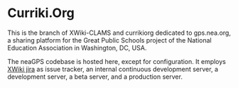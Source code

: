 Curriki.Org
=======
This is the branch of XWiki-CLAMS and currikiorg dedicated to gps.nea.org, a sharing platform for the Great Public Schools project of the National Education Association in Washington, DC, USA.

The neaGPS codebase is hosted here, except for configuration. It employs [XWiki jira](http://jira.xwiki.org/browse/CURRIKI) as issue tracker, an internal continuous development server, a development server, a beta server, and a production server.
